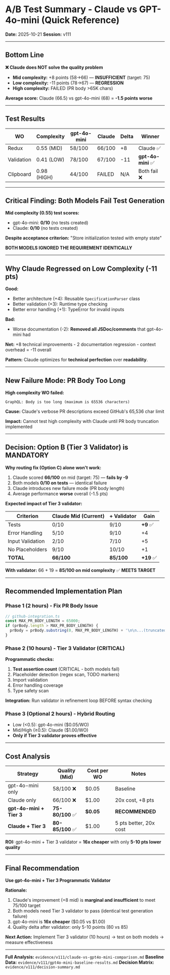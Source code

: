 # A/B Test Summary - Claude vs GPT-4o-mini (Quick Reference)

**Date:** 2025-10-21
**Session:** v111

---

## Bottom Line

**❌ Claude does NOT solve the quality problem**

- **Mid complexity:** +8 points (58→66) — **INSUFFICIENT** (target: 75)
- **Low complexity:** -11 points (78→67) — **REGRESSION**
- **High complexity:** FAILED (PR body >65K chars)

**Average score:** Claude (66.5) vs gpt-4o-mini (68) = **-1.5 points worse**

---

## Test Results

| WO | Complexity | gpt-4o-mini | Claude | Delta | Winner |
|----|------------|-------------|--------|-------|--------|
| Redux | 0.55 (MID) | 58/100 | 66/100 | +8 | Claude ✅ |
| Validation | 0.41 (LOW) | 78/100 | 67/100 | -11 | **gpt-4o-mini** ✅ |
| Clipboard | 0.98 (HIGH) | 44/100 | FAILED | N/A | Both fail ❌ |

---

## Critical Finding: Both Models Fail Test Generation

**Mid complexity (0.55) test scores:**
- gpt-4o-mini: **0/10** (no tests created)
- Claude: **0/10** (no tests created)

**Despite acceptance criterion:** "Store initialization tested with empty state"

**BOTH MODELS IGNORED THE REQUIREMENT IDENTICALLY**

---

## Why Claude Regressed on Low Complexity (-11 pts)

**Good:**
- Better architecture (+4): Reusable `SpecificationParser` class
- Better validation (+3): Runtime type checking
- Better error handling (+1): TypeError for invalid inputs

**Bad:**
- Worse documentation (-2): **Removed all JSDoc/comments** that gpt-4o-mini had

**Net:** +8 technical improvements - 2 documentation regression - context overhead = -11 overall

**Pattern:** Claude optimizes for **technical perfection** over **readability**.

---

## New Failure Mode: PR Body Too Long

**High complexity WO failed:**
```
GraphQL: Body is too long (maximum is 65536 characters)
```

**Cause:** Claude's verbose PR descriptions exceed GitHub's 65,536 char limit

**Impact:** Cannot test high complexity with Claude until PR body truncation implemented

---

## Decision: Option B (Tier 3 Validator) is MANDATORY

**Why routing fix (Option C) alone won't work:**

1. Claude scored **66/100** on mid (target: 75) — **fails by -9**
2. Both models **0/10 on tests** — identical failure
3. Claude introduces new failure mode (PR body length)
4. Average performance **worse** overall (-1.5 pts)

**Expected impact of Tier 3 validator:**

| Criterion | Claude Mid (Current) | + Validator | Gain |
|-----------|---------------------|-------------|------|
| Tests | 0/10 | 9/10 | **+9** ✅ |
| Error Handling | 5/10 | 9/10 | +4 |
| Input Validation | 2/10 | 7/10 | +5 |
| No Placeholders | 9/10 | 10/10 | +1 |
| **TOTAL** | **66/100** | **85/100** | **+19** ✅ |

**With validator:** 66 + 19 = **85/100 on mid complexity** ✅ **MEETS TARGET**

---

## Recommended Implementation Plan

### Phase 1 (2 hours) - Fix PR Body Issue
```typescript
// github-integration.ts
const MAX_PR_BODY_LENGTH = 65000;
if (prBody.length > MAX_PR_BODY_LENGTH) {
  prBody = prBody.substring(0, MAX_PR_BODY_LENGTH) + '\n\n...(truncated)';
}
```

### Phase 2 (10 hours) - Tier 3 Validator (CRITICAL)

**Programmatic checks:**
1. **Test assertion count** (CRITICAL - both models fail)
2. Placeholder detection (regex scan, TODO markers)
3. Import validation
4. Error handling coverage
5. Type safety scan

**Integration:** Run validator in refinement loop BEFORE syntax checking

### Phase 3 (Optional 2 hours) - Hybrid Routing
- Low (<0.5): gpt-4o-mini ($0.05/WO)
- Mid/High (≥0.5): Claude ($1.00/WO)
- **Only if Tier 3 validator proves effective**

---

## Cost Analysis

| Strategy | Quality (Mid) | Cost per WO | Notes |
|----------|--------------|-------------|-------|
| gpt-4o-mini only | 58/100 ❌ | $0.05 | Baseline |
| Claude only | 66/100 ❌ | $1.00 | 20x cost, +8 pts |
| **gpt-4o-mini + Tier 3** | **75-80/100** ✅ | **$0.05** | **RECOMMENDED** |
| **Claude + Tier 3** | **80-85/100** ✅ | $1.00 | 5 pts better, 20x cost |

**ROI:** gpt-4o-mini + Tier 3 validator = **16x cheaper** with only **5-10 pts lower quality**

---

## Final Recommendation

**Use gpt-4o-mini + Tier 3 Programmatic Validator**

**Rationale:**
1. Claude's improvement (+8 mid) is **marginal and insufficient** to meet 75/100 target
2. Both models need Tier 3 validator to pass (identical test generation failure)
3. gpt-4o-mini is **16x cheaper** ($0.05 vs $1.00)
4. Quality delta after validator: only 5-10 points (80 vs 85)

**Next Action:** Implement Tier 3 validator (10 hours) → test on both models → measure effectiveness

---

**Full Analysis:** `evidence/v111/claude-vs-gpt4o-mini-comparison.md`
**Baseline Data:** `evidence/v111/gpt4o-mini-baseline-results.md`
**Decision Matrix:** `evidence/v111/decision-summary.md`
